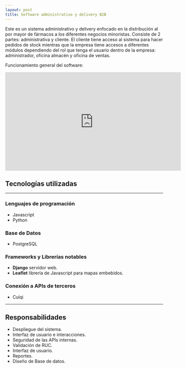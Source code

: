 ```yaml
---
layout: post
title: Software administrativo y delivery B2B
---
```

Este es un sistema administrativo y delivery enfocado en la distribución al por mayor 
de fármacos a los diferentes negocios minoristas.
Consiste de 2 partes: administrativa y cliente.
El cliente tiene acceso al sistema para hacer pedidos de stock mientras que la empresa tiene
accesos a diferentes módulos dependiendo del rol que tenga el usuario dentro de la empresa:
administrador, oficina almacén y oficina de ventas.

Funcionamiento general del software:
<iframe width="560" height="315" src="https://www.youtube.com/embed/91mqrmMkKCM" frameborder="0" allow="accelerometer; autoplay; clipboard-write; encrypted-media; gyroscope; picture-in-picture" allowfullscreen></iframe>

## Tecnologías utilizadas
---

### Lenguajes de programación
- Javascript
- Python

### Base de Datos
- PostgreSQL

### Frameworks y Librerías notables
- __Django__ servidor web.
- __Leaflet__ librería de Javascript para mapas embebidos.

### Conexión a APIs de terceros
- Culqi

---

## Responsabilidades
- Despliegue del sistema.
- Interfaz de usuario e interacciones.
- Seguridad de las APIs internas.
- Validación de RUC.
- Interfaz de usuario.
- Reportes.
- Diseño de Base de datos.
